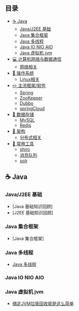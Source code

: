 


## 目录
- [:coffee: Java](#coffee-java)
  - [Java/J2EE 基础](#javaj2ee-基础)
  - [Java 集合框架](#java-集合框架)
  - [Java 多线程](#java-多线程)
  - [Java IO NIO AIO](#java-io-与-nio)
  - [Java 虚拟机 jvm](#java-虚拟机-jvm)
- [:computer: 计算机网络与数据通信](#computer-计算机网络与数据通信)
  - [网络相关](#网络相关)  
- [:iphone: 操作系统](#iphone-操作系统)
  - [Linux相关](#linux相关)
- [:pencil2: 主流框架/软件](#pencil2-主流框架软件)
  - [Spring](#spring)
  - [ZooKeeper](#zookeeper)
  - [Dubbo](#Dubbo)
  - [springCloud](#springCloud)
- [:floppy_disk: 数据存储](#floppy_disk-数据存储)
  - [MySQL](#mysql)
  - [Redis](#redis)  
- [:punch: 架构](#punch-架构)
  - [分布式相关](#分布式相关)
- [:art: 常用工具](#art-常用工具)  
  - [shiro](#shiro)
  - [消息队列](#消息队列) 
  - [solr](solr)    
  
## :coffee: Java

### Java/J2EE 基础

* [Java 基础知识回顾]
* [J2EE 基础知识回顾]

### Java 集合框架
* [Java 集合框架]

### Java 多线程
* [Java 多线程](https://github.com/myacai/JavaHandBook/tree/master/java/java并发.md)

### Java IO NIO AIO

### Java 虚拟机 jvm

* [搞定JVM垃圾回收就是这么简单](https://github.com/myacai/JavaHandBook/tree/master/java/jvm垃圾回收.md)
